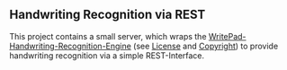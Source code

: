 ## Handwriting Recognition via REST

This project contains a small server, which wraps the [WritePad-Handwriting-Recognition-Engine](https://github.com/phatware/WritePad-Handwriting-Recognition-Engine) (see [License](https://github.com/phatware/WritePad-Handwriting-Recognition-Engine/blob/master/LICENSE) and [Copyright](https://github.com/phatware/WritePad-Handwriting-Recognition-Engine/blob/master/COPYRIGHT)) to provide handwriting recognition via a simple REST-Interface.
